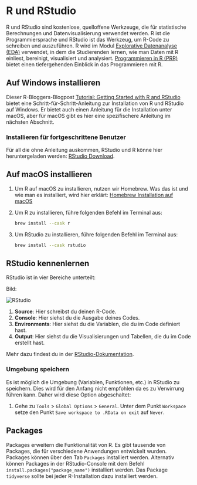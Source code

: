 # R und RStudio

R und RStudio sind kostenlose, quelloffene Werkzeuge, die für statistische Berechnungen und Datenvisualisierung verwendet werden. R ist die Programmiersprache und RStudio ist das Werkzeug, um R-Code zu schreiben und auszuführen. R wird im Modul [Explorative Datenanalyse (EDA)](https://spaces.technik.fhnw.ch/spaces/explorative-datenanalyse) verwendet, in dem die Studierenden lernen, wie man Daten mit R einliest, bereinigt, visualisiert und analysiert. [Programmieren in R (PRR)](https://spaces.technik.fhnw.ch/spaces/programmieren-in-r) bietet einen tiefergehenden Einblick in das Programmieren mit R.

## Auf Windows installieren

Dieser R-Bloggers-Blogpost [Tutorial: Getting Started with R and RStudio](https://www.r-bloggers.com/2020/08/tutorial-getting-started-with-r-and-rstudio/) bietet eine Schritt-für-Schritt-Anleitung zur Installation von R und RStudio auf Windows. Er bietet auch einen Anleitung für die Installation unter macOS, aber für macOS gibt es hier eine spezifischere Anleitung im nächsten Abschnitt.

### Installieren für fortgeschrittene Benutzer

Für all die ohne Anleitung auskommen, RStudio und R könne hier heruntergeladen werden: [RStudio Download](https://www.r-bloggers.com/2020/08/tutorial-getting-started-with-r-and-rstudio/).

## Auf macOS installieren

1. Um R auf macOS zu installieren, nutzen wir Homebrew. Was das ist und wie man es installiert, wird hier erklärt: [Homebrew Installation auf macOS](install_homebrew_macos.md)

2. Um R zu installieren, führe folgenden Befehl im Terminal aus:

    ``` zsh
    brew install --cask r
    ```

3. Um RStudio zu installieren, führe folgenden Befehl im Terminal aus:

    ``` zsh
    brew install --cask rstudio
    ```

## RStudio kennenlernen

RStudio ist in vier Bereiche unterteilt:

Bild:

![RStudio](https://docs.posit.co/ide/user/ide/guide/ui/images/rstudio-panes-labeled.jpeg)

1. **Source**: Hier schreibst du deinen R-Code.
2. **Console**: Hier siehst du die Ausgabe deines Codes.
3. **Environments**: Hier siehst du die Variablen, die du im Code definiert hast.
4. **Output**: Hier siehst du die Visualisierungen und Tabellen, die du im Code erstellt hast.

Mehr dazu findest du in der [RStudio-Dokumentation](https://docs.posit.co/ide/user/ide/guide/ui/ui-panes.html).

### Umgebung speichern

Es ist möglich die Umgebung (Variablen, Funktionen, etc.) in RStudio zu speichern. Dies wird für den Anfang nicht empfohlen da es zu Verwirrung führen kann. Daher wird diese Option abgeschaltet:

1. Gehe zu `Tools` > `Global Options` > `General`. Unter dem Punkt `Workspace` setze den Punkt `Save workspace to .RData on exit` auf `Never`.

## Packages

Packages erweitern die Funktionalität von R. Es gibt tausende von Packages, die für verschiedene Anwendungen entwickelt wurden. Packages können über den Tab `Packages` installiert werden. Alternativ können Packages in der RStudio-Console mit dem Befehl `install.packages("package_name")` installiert werden. Das Package `tidyverse` sollte bei jeder R-Installation dazu installiert werden.
